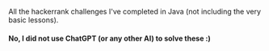 All the hackerrank challenges I've completed in Java (not including the very basic lessons).

#### No, I did not use ChatGPT (or any other AI) to solve these :)

